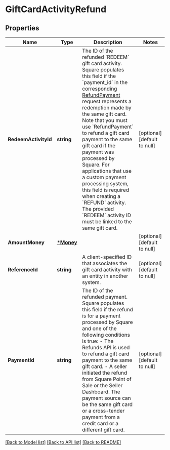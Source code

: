 # GiftCardActivityRefund

## Properties

 Name                 | Type                   | Description                                                                                                                                                                                                                                                                                                                                                                                                                                                                                                                                                                                                                       | Notes                        
----------------------|------------------------|-----------------------------------------------------------------------------------------------------------------------------------------------------------------------------------------------------------------------------------------------------------------------------------------------------------------------------------------------------------------------------------------------------------------------------------------------------------------------------------------------------------------------------------------------------------------------------------------------------------------------------------|------------------------------
 **RedeemActivityId** | **string**             | The ID of the refunded &#x60;REDEEM&#x60; gift card activity. Square populates this field if the  &#x60;payment_id&#x60; in the corresponding [RefundPayment](api-endpoint:Refunds-RefundPayment) request  represents a redemption made by the same gift card. Note that you must use &#x60;RefundPayment&#x60;  to refund a gift card payment to the same gift card if the payment was processed by Square.  For applications that use a custom payment processing system, this field is required when creating a &#x60;REFUND&#x60; activity. The provided &#x60;REDEEM&#x60; activity ID must be linked to the same gift card. | [optional] [default to null] 
 **AmountMoney**      | [***Money**](Money.md) |                                                                                                                                                                                                                                                                                                                                                                                                                                                                                                                                                                                                                                   | [optional] [default to null] 
 **ReferenceId**      | **string**             | A client-specified ID that associates the gift card activity with an entity in another system.                                                                                                                                                                                                                                                                                                                                                                                                                                                                                                                                    | [optional] [default to null] 
 **PaymentId**        | **string**             | The ID of the refunded payment. Square populates this field if the refund is for a  payment processed by Square and one of the following conditions is true:  - The Refunds API is used to refund a gift card payment to the same gift card. - A seller initiated the refund from Square Point of Sale or the Seller Dashboard. The payment source can be the  same gift card or a cross-tender payment from a credit card or a different gift card.                                                                                                                                                                              | [optional] [default to null] 

[[Back to Model list]](../README.md#documentation-for-models) [[Back to API list]](../README.md#documentation-for-api-endpoints) [[Back to README]](../README.md)

